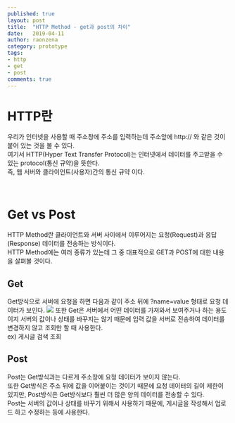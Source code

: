 ```yaml
---
published: true
layout: post
title:  "HTTP Method - get과 post의 차이"
date:   2019-04-11
author: raonzena 
category: prototype
tags:
- http
- get
- post
comments: true
---
```


# HTTP란 #
우리가 인터넷을 사용할 때 주소창에 주소를 입력하는데 주소앞에 http:// 와 같은 것이 붙어 있는 것을 볼 수 있다.  
여기서 HTTP(Hyper Text Transfer Protocol)는 인터넷에서 데이터를 주고받을 수 있는 protocol(통신 규약)을 뜻한다.  
즉, 웹 서버와 클라이언트(사용자)간의 통신 규약 이다.  

<br/>

# Get vs Post #
HTTP Method란 클라이언트와 서버 사이에서 이루어지는 요청(Request)과 응답(Response) 데이터를 전송하는 방식이다.  
HTTP Method에는 여러 종류가 있는데 그 중 대표적으로 GET과 POST에 대한 내용을 살펴볼 것이다.  

## Get ##
Get방식으로 서버에 요청을 하면 다음과 같이 주소 뒤에 ?name=value 형태로 요청 데이터가 보인다.
![](https://raonzena.github.io/images/get.png)
또한 Get은 서버에서 어떤 데이터를 가져와서 보여주거나 하는 용도이지 서버의 값이나 상태를 바꾸지는 않기 때문에 입력 값을 서버로 전송하여 데이터를 변경하지 않고 조회만 할 때 사용한다.  
ex) 게시글 검색 조회

## Post ##
Post는 Get방식과는 다르게 주소창에 요청 데이터가 보이지 않는다.  
또한 Get방식은 주소 뒤에 값을 이어붙이는 것이기 때문에 요청 데이터의 길이 제한이 있지만, Post방식은 Get방식보다 훨씬 더 많은 양의 데이터를 전송할 수 있다.  
Post는 서버의 값이나 상태를 바꾸기 위해서 사용하기 때문에, 게시글을 작성해서 업로드 하고 수정하는 등에 사용한다. 